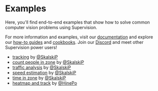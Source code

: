 # Examples

Here, you'll find end-to-end examples that show how to solve common computer vision problems using Supervision.

For more information and examples, visit our [documentation](https://supervision.roboflow.com/develop/annotators/) and explore our [how-to guides](https://supervision.roboflow.com/develop/how_to/detect_and_annotate/) and [cookbooks](https://supervision.roboflow.com/develop/cookbooks/). Join our [Discord](https://discord.com/invite/GbfgXGJ8Bk) and meet other Supervision power users!

- [tracking](./tracking) by [@SkalskiP](https://github.com/SkalskiP)
- [count people in zone](./count_people_in_zone) by [@SkalskiP](https://github.com/SkalskiP)
- [traffic analysis](./traffic_analysis) by [@SkalskiP](https://github.com/SkalskiP)
- [speed estimation](./speed_estimation) by [@SkalskiP](https://github.com/SkalskiP)
- [time in zone](./time_in_zone) by [@SkalskiP](https://github.com/SkalskiP)
- [heatmap and track](./heatmap_and_track/) by [@HinePo](https://github.com/HinePo)
